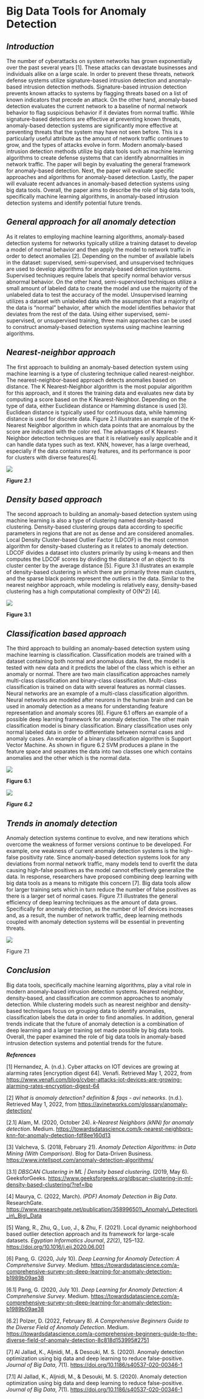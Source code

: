 # Big Data Tools for Anomaly Detection 






## ***Introduction***

The number of cyberattacks on system networks has grown exponentially over the past several years [1]. These attacks can devastate businesses and individuals alike on a large scale. In order to prevent these threats, network defense systems utilize signature-based intrusion detection and anomaly-based intrusion detection methods. Signature-based intrusion detection prevents known attacks to systems by flagging threats based on a list of known indicators that precede an attack. On the other hand, anomaly-based detection evaluates the current network to a baseline of normal network behavior to flag suspicious behavior if it deviates from normal traffic. While signature-based detections are effective at preventing known threats, anomaly-based detection systems are significantly more effective at preventing threats that the system may have not seen before. This is a particularly useful attribute as the amount of network traffic continues to grow, and the types of attacks evolve in form. Modern anomaly-based intrusion detection methods utilize big data tools such as machine learning algorithms to create defense systems that can identify abnormalities in network traffic. The paper will begin by evaluating the general framework for anomaly-based detection. Next, the paper will evaluate specific approaches and algorithms for anomaly-based detection. Lastly, the paper will evaluate recent advances in anomaly-based detection systems using big data tools. Overall, the paper aims to describe the role of big data tools, specifically machine learning algorithms, in anomaly-based intrusion detection systems and identify potential future trends. 



## ***General approach for all anomaly detection***

As it relates to employing machine learning algorithms, anomaly-based detection systems for networks typically utilize a training dataset to develop a model of normal behavior and then apply the model to network traffic in order to detect anomalies [2]. Depending on the number of available labels in the dataset: supervised, semi-supervised, and unsupervised techniques are used to develop algorithms for anomaly-based detection systems. Supervised techniques require labels that specify normal behavior versus abnormal behavior. On the other hand, semi-supervised techniques utilize a small amount of labeled data to create the model and use the majority of the unlabeled data to test the accuracy of the model. Unsupervised learning utilizes a dataset with unlabeled data with the assumption that a majority of the data is “normal” behavior, after which the model identifies behavior that deviates from the rest of the data. Using either supervised, semi-supervised, or unsupervised training, three main approaches can be used to construct anomaly-based detection systems using machine learning algorithms. 









## ***Nearest-neighbor approach***

The first approach to building an anomaly-based detection system using machine learning is a type of clustering technique called nearest-neighbor. The nearest-neighbor-based approach detects anomalies based on distance. The K Nearest-Neighbor algorithm is the most popular algorithm for this approach, and it stores the training data and evaluates new data by computing a score based on the K Nearest-Neighbor. Depending on the type of data, either Euclidean distance or Hamming distance is used [3]. Euclidean distance is typically used for continuous data, while hamming distance is used for discrete data. Figure 2.1 illustrates an example of the K-Nearest Neighbor algorithm in which data points that are anomalous by the score are indicated with the color red. The advantages of K Nearest-Neighbor detection techniques are that it is relatively easily applicable and it can handle data types such as text. KNN, however, has a large overhead, especially if the data contains many features, and its performance is poor for clusters with diverse features[4]. 





![](Aspose.Words.865fb2c8-08d2-4415-8812-a02a1e9b05b1.001.png)

***Figure 2.1***





## ***Density based approach***

The second approach to building an anomaly-based detection system using machine learning is also a type of clustering named density-based clustering. Density-based clustering groups data according to specific parameters in regions that are not as dense and are considered anomalies. Local Density Cluster-based Outlier Factor (LDCOF)  is the most common algorithm for density-based clustering as it relates to anomaly detection. LDCOF divides a dataset into clusters primarily by using k-means and then computes the LDCOF scores by dividing the distance of an object to its cluster center by the average distance [5]. Figure 3.1 illustrates an example of density-based clustering in which there are primarily three main clusters, and the sparse black points represent the outliers in the data. Similar to the nearest neighbor approach, while modeling is relatively easy, density-based clustering has a high computational complexity of O(N^2) [4].






![](Aspose.Words.865fb2c8-08d2-4415-8812-a02a1e9b05b1.002.png)

**Figure 3.1**



## ***Classification based approach***

The third approach to building an anomaly-based detection system using machine learning is classification. Classification models are trained with a dataset containing both normal and anomalous data. Next, the model is tested with new data and it predicts the label of the class which is either an anomaly or normal. There are two main classification approaches namely multi-class classification and binary-class classification. Multi-class classification is trained on data with several features as normal classes. Neural networks are an example of a multi-class classification algorithm. Neural networks are modeled after neurons in the human brain and can be used in anomaly detection as a means for understanding feature representation and anomaly scores [6]. Figure 6.1 offers an example of a possible deep learning framework for anomaly detection. The other main classification model is binary classification. Binary classification uses only normal labeled data in order to differentiate between normal cases and anomaly cases. An example of a binary classification algorithm is Support Vector Machine. As shown in figure 6.2 SVM produces a plane in the feature space and separates the data into two classes one which contains anomalies and the other which is the normal data. 








![](Aspose.Words.865fb2c8-08d2-4415-8812-a02a1e9b05b1.003.png)

**Figure 6.1**



![](Aspose.Words.865fb2c8-08d2-4415-8812-a02a1e9b05b1.004.png)

***Figure 6.2***




## ***Trends in anomaly detection*** 

Anomaly detection systems continue to evolve, and new iterations which overcome the weakness of former versions continue to be developed. For example, one weakness of current anomaly detection systems is the high-false positivity rate. Since anomaly-based detection systems look for any deviations from normal network traffic, many models tend to overfit the data causing high-false positives as the model cannot effectively generalize the data. In response, researchers have proposed combining deep learning with big data tools as a means to mitigate this concern [7]. Big data tools allow for larger training sets which in turn reduce the number of false positives as there is a larger set of normal cases. Figure 7.1 illustrates the general efficiency of deep learning techniques as the amount of data grows. Specifically for anomaly detection, as the number of IoT devices increases and, as a result, the number of network traffic, deep learning methods coupled with anomaly detection systems will be essential in preventing threats. 



![](Aspose.Words.865fb2c8-08d2-4415-8812-a02a1e9b05b1.005.png)

Figure 7.1 




## ***Conclusion*** 

Big data tools, specifically machine learning algorithms, play a vital role in modern anomaly-based intrusion detection systems. Nearest neighbor, density-based, and classification are common approaches to anomaly detection. While clustering models such as nearest neighbor and density-based techniques focus on grouping data to identify anomalies, classification labels the data in order to find anomalies. In addition, general trends indicate that the future of anomaly detection is a combination of deep learning and a larger training set made possible by big data tools. Overall, the paper examined the role of big data tools in anomaly-based intrusion detection systems and potential trends for the future. 









***References*** 


[1]  Hernandez, A. (n.d.). Cyber attacks on IOT devices are growing at alarming rates [encryption digest 64]. Venafi. Retrieved May 1, 2022, from https://www.venafi.com/blog/cyber-attacks-iot-devices-are-growing-alarming-rates-encryption-digest-64 

[2] *What is anomaly detection? definition & faqs - avi networks*. (n.d.). Retrieved May 1, 2022, from https://avinetworks.com/glossary/anomaly-detection/ 

[2.1] Alam, M. (2020, October 24). *k-Nearest Neighbors (kNN) for anomaly detection*. Medium. https://towardsdatascience.com/k-nearest-neighbors-knn-for-anomaly-detection-fdf8ee160d13


[3] Valcheva, S. (2018, February 21). *Anomaly Detection Algorithms: in Data Mining (With Comparison)*. Blog for Data-Driven Business. <https://www.intellspot.com/anomaly-detection-algorithms/>



[3.1] *DBSCAN Clustering in ML | Density based clustering*. (2019, May 6). GeeksforGeeks. https://www.geeksforgeeks.org/dbscan-clustering-in-ml-density-based-clustering/?ref=lbp

[4] Maurya, C. (2022, March). *(PDF) Anomaly Detection in Big Data*. ResearchGate. https://www.researchgate.net/publication/358996501\_Anomaly\_Detection\_in\_Big\_Data


[5] Wang, R., Zhu, Q., Luo, J., & Zhu, F. (2021). Local dynamic neighborhood based outlier detection approach and its framework for large-scale datasets. *Egyptian Informatics Journal*, *22*(2), 125–132. https://doi.org/10.1016/j.eij.2020.06.001


[6] Pang, G. (2020, July 10). *Deep Learning for Anomaly Detection: A Comprehensive Survey*. Medium. <https://towardsdatascience.com/a-comprehensive-survey-on-deep-learning-for-anomaly-detection-b1989b09ae38>

[6.1] Pang, G. (2020, July 10). *Deep Learning for Anomaly Detection: A Comprehensive Survey*. Medium. <https://towardsdatascience.com/a-comprehensive-survey-on-deep-learning-for-anomaly-detection-b1989b09ae38>

[6.2] Polzer, D. (2022, February 8). *A Comprehensive Beginners Guide to the Diverse Field of Anomaly Detection*. Medium. https://towardsdatascience.com/a-comprehensive-beginners-guide-to-the-diverse-field-of-anomaly-detection-8c818d153995#2751

[7] Al Jallad, K., Aljnidi, M., & Desouki, M. S. (2020). Anomaly detection optimization using big data and deep learning to reduce false-positive. *Journal of Big Data*, *7*(1). https://doi.org/10.1186/s40537-020-00346-1

[7.1] Al Jallad, K., Aljnidi, M., & Desouki, M. S. (2020). Anomaly detection optimization using big data and deep learning to reduce false-positive. *Journal of Big Data*, *7*(1). https://doi.org/10.1186/s40537-020-00346-1


